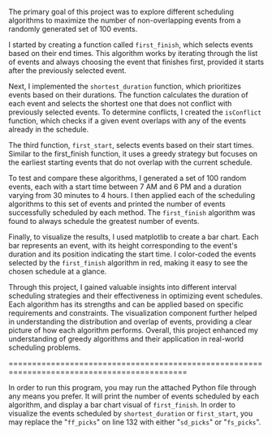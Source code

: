 The primary goal of this project was to explore different scheduling algorithms to maximize the number of non-overlapping events from a randomly generated set of 100 events.

I started by creating a function called ```first_finish```, which selects events based on their end times. This algorithm works by iterating through the list of events and always choosing the event that finishes first, provided it starts after the previously selected event.

Next, I implemented the ```shortest_duration``` function, which prioritizes events based on their durations. The function calculates the duration of each event and selects the shortest one that does not conflict with previously selected events. To determine conflicts, I created the ```isConflict``` function, which checks if a given event overlaps with any of the events already in the schedule.

The third function, ```first_start```, selects events based on their start times. Similar to the first_finish function, it uses a greedy strategy but focuses on the earliest starting events that do not overlap with the current schedule.

To test and compare these algorithms, I generated a set of 100 random events, each with a start time between 7 AM and 6 PM and a duration varying from 30 minutes to 4 hours. I then applied each of the scheduling algorithms to this set of events and printed the number of events successfully scheduled by each method. The ```first_finish``` algorithm was found to always schedule the greatest number of events.

Finally, to visualize the results, I used matplotlib to create a bar chart. Each bar represents an event, with its height corresponding to the event's duration and its position indicating the start time. I color-coded the events selected by the ```first_finish``` algorithm in red, making it easy to see the chosen schedule at a glance.

Through this project, I gained valuable insights into different interval scheduling strategies and their effectiveness in optimizing event schedules. Each algorithm has its strengths and can be applied based on specific requirements and constraints. The visualization component further helped in understanding the distribution and overlap of events, providing a clear picture of how each algorithm performs. Overall, this project enhanced my understanding of greedy algorithms and their application in real-world scheduling problems.

============================================================================================

In order to run this program, you may run the attached Python file through any means you prefer. It will print the number of events scheduled by each algorithm, and display a bar chart visual of ```first_finish```. In order to visualize the events scheduled by ```shortest_duration``` or ```first_start```, you may replace the "```ff_picks```" on line 132 with either "```sd_picks```" or "```fs_picks```".
